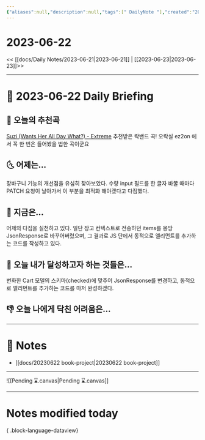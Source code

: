 ```yaml
---
{"aliases":null,"description":null,"tags":[" DailyNote "],"created":"2023-06-22T19:29:11","updated":"2023-07-15T21:30:20","title":"2023-06-22","dg-publish":true,"permalink":"/docs/Daily Notes/2023-06-22/","dgPassFrontmatter":true}
---
```



# 2023-06-22

<< [[docs/Daily Notes/2023-06-21\|2023-06-21]] | [[2023-06-23\|2023-06-23]]>>

---

# 📅 2023-06-22 Daily Briefing

## 🎵 오늘의 추천곡

[Suzi (Wants Her All Day What?) - Extreme](https://youtu.be/csC9f7iinjw) 추천받은 락밴드 곡! 오락실 ez2on 에서 꼭 한 번은 들어봤을 법한 곡이군요

## 🌜 어제는...

장바구니 기능의 개선점을 유심히 찾아보았다. 수량 input 필드를 한 글자 바꿀 때마다 PATCH 요청이 날아가서 이 부분을 최적화 해야겠다고 다짐했다.

## 🙌 지금은...

어제의 다짐을 실천하고 있다. 일단 장고 컨텍스트로 전송하던 items를 몽땅 JsonResponse로 바꾸어버렸으며, 그 결과로 JS 단에서 동적으로 엘리먼트를 추가하는 코드를 작성하고 있다.

## 🚀 오늘 내가 달성하고자 하는 것들은...

변화한 Cart 모델의 스키마(checked)에 맞추어 JsonResponse를 변경하고, 동적으로 엘리먼트를 추가하는 코드를 마저 완성하겠다.

## 👎 오늘 나에게 닥친 어려움은...

---

# 📝 Notes

- [[docs/20230622 book-project\|20230622 book-project]]

___

![[Pending ⌛.canvas\|Pending ⌛.canvas]]

---

# Notes modified today


{ .block-language-dataview}
